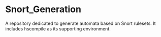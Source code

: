 # Snort_Generation
A repository dedicated to generate automata based on Snort rulesets. It includes hscompile as its supporting environment.
